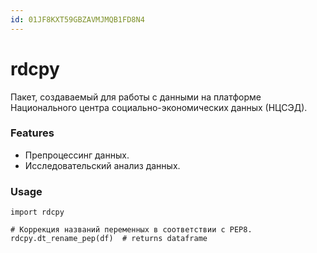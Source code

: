 ```yaml
---
id: 01JF8KXT59GBZAVMJMQB1FD8N4
---
```

# rdcpy

Пакет, создаваемый для работы с данными на платформе Национального центра социально-экономических данных (НЦСЭД).

### Features

- Препроцессинг данных.
- Исследовательский анализ данных.

### Usage

```
import rdcpy

# Коррекция названий переменных в соответствии с PEP8.
rdcpy.dt_rename_pep(df)  # returns dataframe 

```